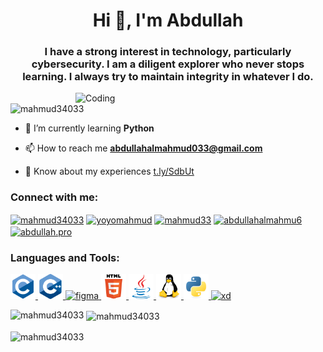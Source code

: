 <h1 align="center">Hi 👋, I'm Abdullah</h1>
<h3 align="center">I have a strong interest in technology, particularly cybersecurity. I am a diligent explorer who never stops learning. I always try to maintain integrity in whatever I do.</h3>
<img align="right" alt="Coding" width="400" src="https://user-images.githubusercontent.com/74038190/212749447-bfb7e725-6987-49d9-ae85-2015e3e7cc41.gif">

<p align="left"> <img src="https://komarev.com/ghpvc/?username=mahmud34033&label=Profile%20views&color=0e75b6&style=flat" alt="mahmud34033" /> </p>

- 🌱 I’m currently learning **Python**

- 📫 How to reach me **abdullahalmahmud033@gmail.com**

- 📄 Know about my experiences [t.ly/SdbUt](https://t.ly/SdbUt)

<h3 align="left">Connect with me:</h3>
<p align="left">
<a href="https://linkedin.com/in/mahmud34033" target="blank"><img align="center" src="https://raw.githubusercontent.com/rahuldkjain/github-profile-readme-generator/master/src/images/icons/Social/linked-in-alt.svg" alt="mahmud34033" height="30" width="40" /></a>
<a href="https://fb.com/yoyomahmud" target="blank"><img align="center" src="https://raw.githubusercontent.com/rahuldkjain/github-profile-readme-generator/master/src/images/icons/Social/facebook.svg" alt="yoyomahmud" height="30" width="40" /></a>
<a href="https://www.codechef.com/users/mahmud33" target="blank"><img align="center" src="https://cdn.jsdelivr.net/npm/simple-icons@3.1.0/icons/codechef.svg" alt="mahmud33" height="30" width="40" /></a>
<a href="https://www.hackerrank.com/abdullahalmahmu6" target="blank"><img align="center" src="https://raw.githubusercontent.com/rahuldkjain/github-profile-readme-generator/master/src/images/icons/Social/hackerrank.svg" alt="abdullahalmahmu6" height="30" width="40" /></a>
<a href="https://codeforces.com/profile/abdullah.pro" target="blank"><img align="center" src="https://raw.githubusercontent.com/rahuldkjain/github-profile-readme-generator/master/src/images/icons/Social/codeforces.svg" alt="abdullah.pro" height="30" width="40" /></a>
</p>

<h3 align="left">Languages and Tools:</h3>
<p align="left"> <a href="https://www.cprogramming.com/" target="_blank" rel="noreferrer"> <img src="https://raw.githubusercontent.com/devicons/devicon/master/icons/c/c-original.svg" alt="c" width="40" height="40"/> </a> <a href="https://www.w3schools.com/cpp/" target="_blank" rel="noreferrer"> <img src="https://raw.githubusercontent.com/devicons/devicon/master/icons/cplusplus/cplusplus-original.svg" alt="cplusplus" width="40" height="40"/> </a> <a href="https://www.figma.com/" target="_blank" rel="noreferrer"> <img src="https://www.vectorlogo.zone/logos/figma/figma-icon.svg" alt="figma" width="40" height="40"/> </a> <a href="https://www.w3.org/html/" target="_blank" rel="noreferrer"> <img src="https://raw.githubusercontent.com/devicons/devicon/master/icons/html5/html5-original-wordmark.svg" alt="html5" width="40" height="40"/> </a> <a href="https://www.java.com" target="_blank" rel="noreferrer"> <img src="https://raw.githubusercontent.com/devicons/devicon/master/icons/java/java-original.svg" alt="java" width="40" height="40"/> </a> <a href="https://www.linux.org/" target="_blank" rel="noreferrer"> <img src="https://raw.githubusercontent.com/devicons/devicon/master/icons/linux/linux-original.svg" alt="linux" width="40" height="40"/> </a> <a href="https://www.python.org" target="_blank" rel="noreferrer"> <img src="https://raw.githubusercontent.com/devicons/devicon/master/icons/python/python-original.svg" alt="python" width="40" height="40"/> </a> <a href="https://www.adobe.com/products/xd.html" target="_blank" rel="noreferrer"> <img src="https://cdn.worldvectorlogo.com/logos/adobe-xd.svg" alt="xd" width="40" height="40"/> </a> </p>

<!--<p><img align="left" src="https://github-readme-stats.vercel.app/api/top-langs?username=mahmud34033&show_icons=true&locale=en&layout=compact" alt="mahmud34033" /></p>-->
<p><img align="left" src="https://github-readme-stats.vercel.app/api/top-langs/?username=mahmud34033&size_weight=0.5&count_weight=0.5" alt="mahmud34033" /></p>

<p>&nbsp;<img align="center" src="https://github-readme-stats.vercel.app/api?username=mahmud34033&show_icons=true&locale=en&theme=ambient_gradient" alt="mahmud34033" /></p>

<p><img align="center" src="https://github-readme-streak-stats.herokuapp.com/?user=mahmud34033&theme=graywhite" alt="mahmud34033" /></p>
